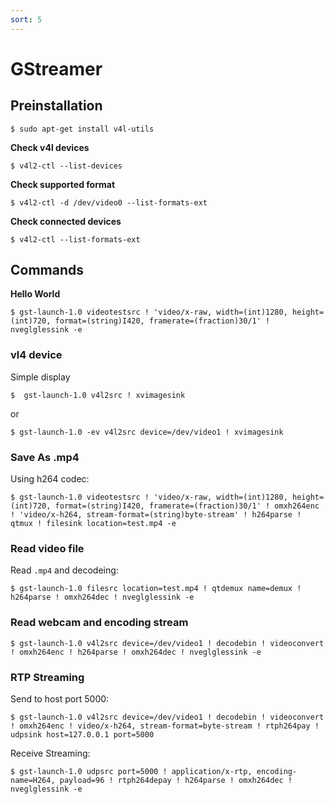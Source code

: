 ```yaml
---
sort: 5
---
```


# GStreamer

## Preinstallation

```console
$ sudo apt-get install v4l-utils
```

**Check v4l devices**
```console
$ v4l2-ctl --list-devices
```

**Check supported format**
```console
$ v4l2-ctl -d /dev/video0 --list-formats-ext
```

**Check connected devices**
```console
$ v4l2-ctl --list-formats-ext
```

## Commands

**Hello World**
```console
$ gst-launch-1.0 videotestsrc ! 'video/x-raw, width=(int)1280, height=(int)720, format=(string)I420, framerate=(fraction)30/1' ! nveglglessink -e
```

### vl4 device

Simple display
```console
$  gst-launch-1.0 v4l2src ! xvimagesink
```
or
```console
$ gst-launch-1.0 -ev v4l2src device=/dev/video1 ! xvimagesink
```

### Save As .mp4

Using h264 codec:
```console
$ gst-launch-1.0 videotestsrc ! 'video/x-raw, width=(int)1280, height=(int)720, format=(string)I420, framerate=(fraction)30/1' ! omxh264enc ! 'video/x-h264, stream-format=(string)byte-stream' ! h264parse ! qtmux ! filesink location=test.mp4 -e

```

### Read video file

Read `.mp4` and decodeing:
```console
$ gst-launch-1.0 filesrc location=test.mp4 ! qtdemux name=demux ! h264parse ! omxh264dec ! nveglglessink -e
```

### Read webcam and encoding stream
```console
$ gst-launch-1.0 v4l2src device=/dev/video1 ! decodebin ! videoconvert ! omxh264enc ! h264parse ! omxh264dec ! nveglglessink -e
```

### RTP Streaming

Send to host port 5000:
```console
$ gst-launch-1.0 v4l2src device=/dev/video1 ! decodebin ! videoconvert ! omxh264enc ! video/x-h264, stream-format=byte-stream ! rtph264pay ! udpsink host=127.0.0.1 port=5000
```

Receive Streaming:
```console
$ gst-launch-1.0 udpsrc port=5000 ! application/x-rtp, encoding-name=H264, payload=96 ! rtph264depay ! h264parse ! omxh264dec ! nveglglessink -e
```


